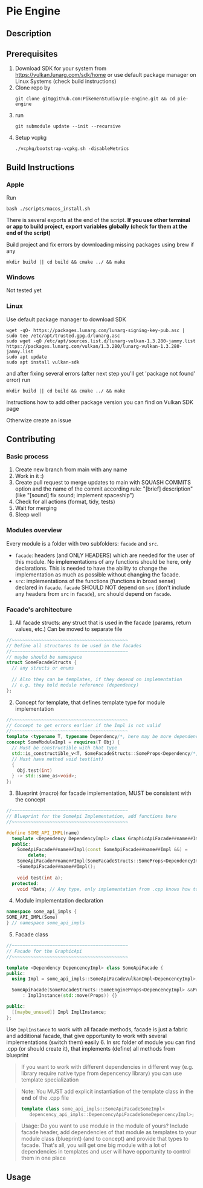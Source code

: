 # Pie Engine
## Description

## Prerequisites
1. Download SDK for your system from https://vulkan.lunarg.com/sdk/home or use default package manager on Linux Systems (check build instructions)
2. Clone repo by
   ```
   git clone git@github.com:PikemenStudio/pie-engine.git && cd pie-engine
   ```
3. run
   ```
   git submodule update --init --recursive
   ```
4. Setup vcpkg
   ```
   ./vcpkg/bootstrap-vcpkg.sh -disableMetrics
   ```
## Build Instructions
### Apple
Run
```
bash ./scripts/macos_install.sh
```

There is several exports at the end of the script.
**If you use other terminal or app to build project, export variables globally (check for them at the end of the script)**

Build project and fix errors by downloading missing packages using brew if any
```
mkdir build || cd build && cmake ../ && make
```
### Windows
Not tested yet
### Linux
Use default package manager to download SDK
```
wget -qO- https://packages.lunarg.com/lunarg-signing-key-pub.asc | sudo tee /etc/apt/trusted.gpg.d/lunarg.asc
sudo wget -qO /etc/apt/sources.list.d/lunarg-vulkan-1.3.280-jammy.list https://packages.lunarg.com/vulkan/1.3.280/lunarg-vulkan-1.3.280-jammy.list
sudo apt update
sudo apt install vulkan-sdk
```
and after fixing several errors (after next step you'll get 'package not found' error) run
```
mkdir build || cd build && cmake ../ && make
```
Instructions how to add other package version you can find on Vulkan SDK page

Otherwize create an issue
## Contributing

### Basic process
1. Create new branch from main with any name
2. Work in it :)
3. Create pull request to merge updates to main with SQUASH COMMITS option and the name of the commit according rule: "[brief] description" (like "[sound] fix sound; implement spaceship")
4. Check for all actions (format, tidy, tests)
5. Wait for merging
6. Sleep well

### Modules overview
Every module is a folder with two subfolders: `facade` and `src`.
- `facade`: headers (and ONLY HEADERS) which are needed for the user of this module. No implementations of any functions should be here, only declarations. This is needed to have the ability to change the implementation as much as possible without changing the facade.
- `src`: implementations of the functions (functions in broad sense) declared in `facade`. `facade` SHOULD NOT depend on `src` (don't include any headers from `src` in `facade`), `src` should depend on `facade`.

### Facade's architecture

1. All facade structs: any struct that is used in the facade (params, return values, etc.)
Can be moved to separate file
```c++
//~~~~~~~~~~~~~~~~~~~~~~~~~~~~~~~~~~~~~~~~~~~
// Define all structures to be used in the facades
//~~~~~~~~~~~~~~~~~~~~~~~~~~~~~~~~~~~~~~~~~~~
// maybe should be namespace
struct SomeFacadeStructs {
  // any structs or enums
  
  // Also they can be templates, if they depend on implementation
  // e.g. they hold module reference (dependency)
};
```
2. Concept for template, that defines template type for module implementation
```c++
//~~~~~~~~~~~~~~~~~~~~~~~~~~~~~~~~~~~~~~~~~~~
// Concept to get errors earlier if the Impl is not valid
//~~~~~~~~~~~~~~~~~~~~~~~~~~~~~~~~~~~~~~~~~~~
template <typename T, typename Dependency/*, here may be more dependencies*/>
concept SomeModuleImpl = requires(T Obj) {
  // Must be constructible with that type
  std::is_constructible_v<T, SomeFacadeStructs::SomeProps<Dependency/*, all dependencies*/> &&>;
  // Must have method void test(int)
  {
    Obj.test(int)
  } -> std::same_as<void>;
};
```
3. Blueprint (macro) for facade implementation, MUST be consistent with the concept
```c++
//~~~~~~~~~~~~~~~~~~~~~~~~~~~~~~~~~~~~~~~~~~~
// Blueprint for the SomeApi Implementation, add functions here
//~~~~~~~~~~~~~~~~~~~~~~~~~~~~~~~~~~~~~~~~~~~

#define SOME_API_IMPL(name)                                                     \
  template <Dependency DependencyImpl> class GraphicApiFacade##name##Impl {     \
  public:                                                                       \
    SomeApiFacade##name##Impl(const SomeApiFacade##name##Impl &&) =             \
        delete;                                                                 \
    SomeApiFacade##name##Impl(SomeFacadeStructs::SomeProps<DependencyImpl> &&); \
    ~SomeApiFacade##name##Impl();                                               \
                                                                                \
    void test(int a);                                                           \
  protected:                                                                    \
    void *Data; // Any type, only implementation from .cpp knows how to work with it
```
4. Module implementation declaration
```c++
namespace some_api_impls {
SOME_API_IMPL(Some)
} // namespace some_api_impls
```
5. Facade class
```c++
//~~~~~~~~~~~~~~~~~~~~~~~~~~~~~~~~~~~~~~~~~~~
// Facade for the GraphicApi
//~~~~~~~~~~~~~~~~~~~~~~~~~~~~~~~~~~~~~~~~~~~

template <Dependency DepencencyImpl> class SomeApiFacade {
public:
  using Impl = some_api_impls::SomeApiFacadeVulkanImpl<DepencencyImpl>;

  SomeApiFacade(SomeFacadeStructs::SomeEngineProps<DepencencyImpl> &&Props)
      : ImplInstance(std::move(Props)) {}

public:
  [[maybe_unused]] Impl ImplInstance;
};
```
Use `ImplInstance` to work with all facade methods, facade is just a fabric and additional facade, that give opportunity to work with several implementations (switch them) easily
6. In src folder of module you can find .cpp (or should create it), that implements (define) all methods from blueprint

> If you want to work with different dependencies in different way (e.g. library require native type from depencency library) you can use template specialization

> Note: You MUST add explicit instantiation of the template class in the **end** of the .cpp file
> ```c++
> template class some_api_impls::SomeApiFacadeSomeImpl<
>    depencency_api_impls::DepencencyApiFacadeSomeDepencencyImpl>;
> ```

> Usage: Do you want to use module in the module of yours? Include facade header, add dependencies of that module as templates to your module class (blueprint) (and to concept) and provide that types to facade. That's all, you will get one big module with a lot of dependencies in templates and user will have opportunity to control them in one place

## Usage

